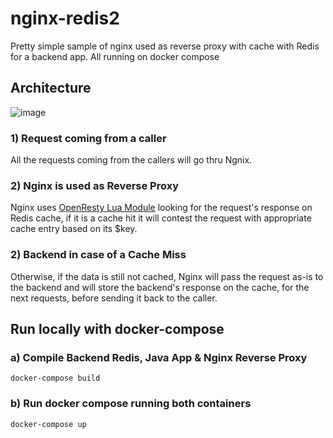 # nginx-redis2
Pretty simple sample of nginx used as reverse proxy with cache with Redis for a backend app. All running on docker compose

## Architecture
![image](https://user-images.githubusercontent.com/6126997/156380795-08238d52-5b12-46e0-bf47-83b00c8b6adb.png)

### 1) Request coming from a caller
All the requests coming from the callers will go thru Ngnix.
### 2) Nginx is used as Reverse Proxy
Nginx uses [OpenResty Lua Module](https://github.com/openresty/lua-nginx-module) looking for the request's response on Redis cache, if it is a cache hit it will contest the request with appropriate cache entry based on its $key. 
### 2) Backend in case of a Cache Miss
Otherwise, if the data is still not cached, Nginx will pass the request as-is to the backend and will store the backend's response on the cache, for the next requests, before sending it back to the caller.

## Run locally with docker-compose
### a) Compile Backend Redis, Java App & Nginx Reverse Proxy
`docker-compose build`
<br>
### b) Run docker compose running both containers
`docker-compose up`



